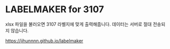 # LABELMAKER for 3107
xlsx 파일을 불러오면 3107 라벨지에 맞게 출력해줍니다.
데이터는 서버로 절대 전송되지 않습니다.

https://jihunnnn.github.io/labelmaker
